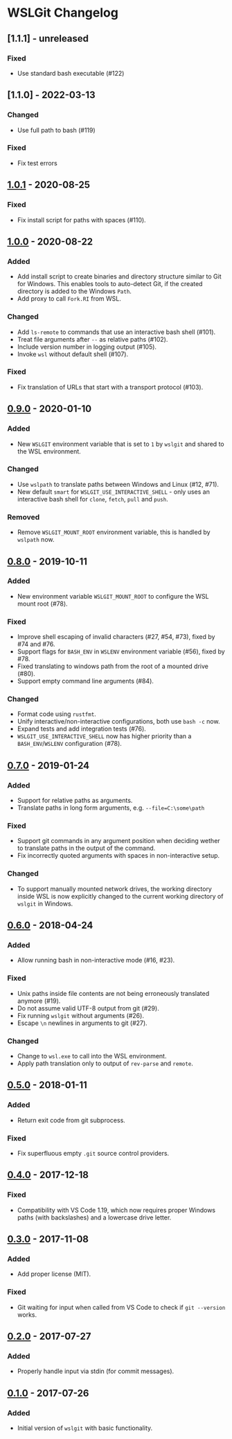 # WSLGit Changelog

## [1.1.1] - unreleased

### Fixed

- Use standard bash executable (#122)


## [1.1.0] - 2022-03-13

### Changed

- Use full path to bash (#119)

### Fixed

- Fix test errors


## [1.0.1] - 2020-08-25

### Fixed

- Fix install script for paths with spaces (#110).


## [1.0.0] - 2020-08-22

### Added

- Add install script to create binaries and directory structure
  similar to Git for Windows. This enables tools to auto-detect Git,
  if the created directory is added to the Windows `Path`.
- Add proxy to call `Fork.RI` from WSL.

### Changed

- Add `ls-remote` to commands that use an interactive bash shell (#101).
- Treat file arguments after ` -- ` as relative paths (#102).
- Include version number in logging output (#105).
- Invoke `wsl` without default shell (#107).

### Fixed

- Fix translation of URLs that start with a transport protocol (#103).


## [0.9.0] - 2020-01-10

### Added

- New `WSLGIT` environment variable that is set to `1` by `wslgit` and
  shared to the WSL environment.

### Changed

- Use `wslpath` to translate paths between Windows and Linux (#12, #71).
- New default `smart` for `WSLGIT_USE_INTERACTIVE_SHELL` - only uses an
  interactive bash shell for `clone`, `fetch`, `pull` and `push`.

### Removed

- Remove `WSLGIT_MOUNT_ROOT` environment variable, this is handled by `wslpath` now.


## [0.8.0] - 2019-10-11

### Added

- New environment variable `WSLGIT_MOUNT_ROOT` to configure the
    WSL mount root (#78). 

### Fixed

- Improve shell escaping of invalid characters (#27, #54, #73),
    fixed by #74 and #76.
- Support flags for `BASH_ENV` in `WSLENV` environment variable (#56),
    fixed by #78.
- Fixed translating to windows path from the root of a mounted drive (#80).
- Support empty command line arguments (#84).

### Changed

- Format code using `rustfmt`.
- Unify interactive/non-interactive configurations, both use `bash -c` now.
- Expand tests and add integration tests (#76).
- `WSLGIT_USE_INTERACTIVE_SHELL` now has higher priority than a
    `BASH_ENV`/`WSLENV` configuration (#78).


## [0.7.0] - 2019-01-24

### Added

- Support for relative paths as arguments.
- Translate paths in long form arguments, e.g. `--file=C:\some\path`

### Fixed

- Support git commands in any argument position when deciding wether to
  translate paths in the output of the command.
- Fix incorrectly quoted arguments with spaces in non-interactive setup.

### Changed

- To support manually mounted network drives, the working directory inside WSL
  is now explicitly changed to the current working directory of `wslgit`
  in Windows.


## [0.6.0] - 2018-04-24

### Added

- Allow running bash in non-interactive mode (#16, #23).

### Fixed

- Unix paths inside file contents are not being erroneously translated anymore (#19).
- Do not assume valid UTF-8 output from git (#29).
- Fix running `wslgit` without arguments (#26).
- Escape `\n` newlines in arguments to git (#27).

### Changed

- Change to `wsl.exe` to call into the WSL environment.
- Apply path translation only to output of `rev-parse` and `remote`.


## [0.5.0] - 2018-01-11

### Added

- Return exit code from git subprocess.

### Fixed

- Fix superfluous empty `.git` source control providers.


## [0.4.0] - 2017-12-18

### Fixed

- Compatibility with VS Code 1.19, which now requires proper Windows paths
    (with backslashes) and a lowercase drive letter.


## [0.3.0] - 2017-11-08

### Added

- Add proper license (MIT).

### Fixed

- Git waiting for input when called from VS Code to check if `git --version`
    works.


## [0.2.0] - 2017-07-27

### Added

- Properly handle input via stdin (for commit messages).


## [0.1.0] - 2017-07-26

### Added

- Initial version of `wslgit` with basic functionality.


[0.1.0]: #
[0.2.0]: https://github.com/andy-5/wslgit/releases/tag/v0.2.0
[0.3.0]: https://github.com/andy-5/wslgit/releases/tag/v0.3.0
[0.4.0]: https://github.com/andy-5/wslgit/releases/tag/v0.4.0
[0.5.0]: https://github.com/andy-5/wslgit/releases/tag/v0.5.0
[0.6.0]: https://github.com/andy-5/wslgit/releases/tag/v0.6.0
[0.7.0]: https://github.com/andy-5/wslgit/releases/tag/v0.7.0
[0.8.0]: https://github.com/andy-5/wslgit/releases/tag/v0.8.0
[0.9.0]: https://github.com/andy-5/wslgit/releases/tag/v0.9.0
[1.0.0]: https://github.com/andy-5/wslgit/releases/tag/v1.0.0
[1.0.1]: https://github.com/andy-5/wslgit/releases/tag/v1.0.1
[1.0.1]: https://github.com/andy-5/wslgit/releases/tag/v1.1.0
